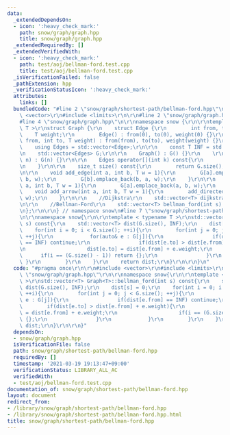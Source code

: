 ```yaml
---
data:
  _extendedDependsOn:
  - icon: ':heavy_check_mark:'
    path: snow/graph/graph.hpp
    title: snow/graph/graph.hpp
  _extendedRequiredBy: []
  _extendedVerifiedWith:
  - icon: ':heavy_check_mark:'
    path: test/aoj/bellman-ford.test.cpp
    title: test/aoj/bellman-ford.test.cpp
  _isVerificationFailed: false
  _pathExtension: hpp
  _verificationStatusIcon: ':heavy_check_mark:'
  attributes:
    links: []
  bundledCode: "#line 2 \"snow/graph/shortest-path/bellman-ford.hpp\"\n\r\n#include\
    \ <vector>\r\n#include <limits>\r\n\r\n#line 2 \"snow/graph/graph.hpp\"\n\r\n\
    #line 4 \"snow/graph/graph.hpp\"\n\r\nnamespace snow {\r\n\r\ntemplate < typename\
    \ T >\r\nstruct Graph {\r\n    struct Edge {\r\n        int from, to;\r\n    \
    \    T weight;\r\n        Edge() : from(0), to(0), weight(0) {}\r\n        Edge(int\
    \ from, int to, T weight) : from(from), to(to), weight(weight) {}\r\n    };\r\n\
    \    using Edges = std::vector<Edge>;\r\n\r\n    const T INF = std::numeric_limits<T>::max();\r\
    \n    std::vector<Edges> G;\r\n\r\n    Graph() : G() {}\r\n    \r\n    Graph(int\
    \ n) : G(n) {}\r\n\r\n    Edges operator[](int k) const{\r\n        return G[k];\r\
    \n    }\r\n\r\n    size_t size() const{\r\n        return G.size();\r\n    }\r\
    \n\r\n    void add_edge(int a, int b, T w = 1){\r\n        G[a].emplace_back(a,\
    \ b, w);\r\n        G[b].emplace_back(b, a, w);\r\n    }\r\n\r\n    void add_directed_edge(int\
    \ a, int b, T w = 1){\r\n        G[a].emplace_back(a, b, w);\r\n    }\r\n\r\n\
    \    void add_arrow(int a, int b, T w = 1){\r\n        add_directed_edge(a, b,\
    \ w);\r\n    }\r\n\r\n    //Dijkstra\r\n    std::vector<T> dijkstra(int s) const;\r\
    \n\r\n    //Bellman-Ford\r\n    std::vector<T> bellman_ford(int s) const;\r\n\r\
    \n};\r\n\r\n} // namespace snow\n#line 7 \"snow/graph/shortest-path/bellman-ford.hpp\"\
    \n\r\nnamespace snow{\r\n\r\ntemplate < typename T >\r\nstd::vector<T> Graph<T>::bellman_ford(int\
    \ s) const{\r\n    std::vector<T> dist(G.size(), INF);\r\n    dist[s] = 0;\r\n\
    \    for(int i = 0; i < G.size(); ++i){\r\n        for(int j = 0; j < G.size();\
    \ ++j){\r\n            for(auto& e : G[j]){\r\n                if(dist[e.from]\
    \ == INF) continue;\r\n                if(dist[e.to] > dist[e.from] + e.weight){\r\
    \n                    dist[e.to] = dist[e.from] + e.weight;\r\n              \
    \      if(i == (G.size() - 1)) return {};\r\n                }\r\n           \
    \ }\r\n        }\r\n    }\r\n    return dist;\r\n}\r\n\r\n}\n"
  code: "#pragma once\r\n\r\n#include <vector>\r\n#include <limits>\r\n\r\n#include\
    \ \"snow/graph/graph.hpp\"\r\n\r\nnamespace snow{\r\n\r\ntemplate < typename T\
    \ >\r\nstd::vector<T> Graph<T>::bellman_ford(int s) const{\r\n    std::vector<T>\
    \ dist(G.size(), INF);\r\n    dist[s] = 0;\r\n    for(int i = 0; i < G.size();\
    \ ++i){\r\n        for(int j = 0; j < G.size(); ++j){\r\n            for(auto&\
    \ e : G[j]){\r\n                if(dist[e.from] == INF) continue;\r\n        \
    \        if(dist[e.to] > dist[e.from] + e.weight){\r\n                    dist[e.to]\
    \ = dist[e.from] + e.weight;\r\n                    if(i == (G.size() - 1)) return\
    \ {};\r\n                }\r\n            }\r\n        }\r\n    }\r\n    return\
    \ dist;\r\n}\r\n\r\n}"
  dependsOn:
  - snow/graph/graph.hpp
  isVerificationFile: false
  path: snow/graph/shortest-path/bellman-ford.hpp
  requiredBy: []
  timestamp: '2021-03-19 19:13:47+09:00'
  verificationStatus: LIBRARY_ALL_AC
  verifiedWith:
  - test/aoj/bellman-ford.test.cpp
documentation_of: snow/graph/shortest-path/bellman-ford.hpp
layout: document
redirect_from:
- /library/snow/graph/shortest-path/bellman-ford.hpp
- /library/snow/graph/shortest-path/bellman-ford.hpp.html
title: snow/graph/shortest-path/bellman-ford.hpp
---
```

